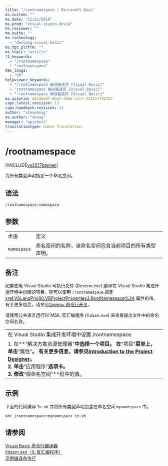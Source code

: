 ```yaml
---
title: "/rootnamespace | Microsoft Docs"
ms.custom: ""
ms.date: "11/23/2016"
ms.prod: "visual-studio-dev14"
ms.reviewer: ""
ms.suite: ""
ms.technology: 
  - "devlang-visual-basic"
ms.tgt_pltfrm: ""
ms.topic: "article"
f1_keywords: 
  - "/rootnamespace"
  - "rootnamespace"
dev_langs: 
  - "VB"
helpviewer_keywords: 
  - "/rootnamespace 编译器选项 [Visual Basic]"
  - "rootnamespace 编译器选项 [Visual Basic]"
  - "-rootnamespace 编译器选项 [Visual Basic]"
ms.assetid: e9245edf-6bef-420d-a7c7-324117752783
caps.latest.revision: 13
caps.handback.revision: 13
author: "stevehoag"
ms.author: "shoag"
manager: "wpickett"
translationtype: Human Translation
---
```

# /rootnamespace
[!INCLUDE[vs2017banner](../../../csharp/includes/vs2017banner.md)]

为所有类型声明指定一个命名空间。  
  
## 语法  
  
```  
/rootnamespace:namespace  
```  
  
## 参数  
  
|||  
|-|-|  
|术语|定义|  
|`namespace`|命名空间的名称，该命名空间包含当前项目的所有类型声明。|  
  
## 备注  
 如果使用 Visual Studio 可执行文件 \(Devenv.exe\) 编译在 Visual Studio 集成开发环境中创建的项目，则可以使用 `/rootnamespace` 指定 <xref:VSLangProj80.VBProjectProperties3.RootNamespace%2A> 属性的值。  有关更多信息，请参见[Devenv 命令行开关](/visual-studio/ide/reference/devenv-command-line-switches)。  
  
 请使用公共语言运行时 MSIL 反汇编程序 \(I`ldasm.exe`\) 来查看输出文件中的命名空间名称。  
  
||  
|-|  
|在 Visual Studio 集成开发环境中设置 \/rootnamespace|  
|1.  在**“解决方案资源管理器”**中选择一个项目。  在**“项目”**菜单上，单击**“属性”**。  有关更多信息，请参见[Introduction to the Project Designer](http://msdn.microsoft.com/zh-cn/898dd854-c98d-430c-ba1b-a913ce3c73d7)。<br />2.  单击**“应用程序”**选项卡。<br />3.  修改**“根命名空间”**框中的值。|  
  
## 示例  
 下面的代码编译 `In.vb` 并将所有类型声明包含在命名空间 `mynamespace` 中。  
  
```  
vbc /rootnamespace:mynamespace in.vb  
```  
  
## 请参阅  
 [Visual Basic 命令行编译器](../../../visual-basic/reference/command-line-compiler/index.md)   
 [Ildasm.exe（IL 反汇编程序）](../Topic/Ildasm.exe%20\(IL%20Disassembler\).md)   
 [示例编译命令行](../../../visual-basic/reference/command-line-compiler/sample-compilation-command-lines.md)